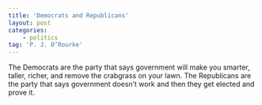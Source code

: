 ```yaml
---
title: 'Democrats and Republicans'
layout: post
categories:
    - politics
tag: 'P. J. O’Rourke'
---
```


The Democrats are the party that says government will make you smarter, taller, richer, and remove the crabgrass on your lawn. The Republicans are the party that says government doesn’t work and then they get elected and prove it.